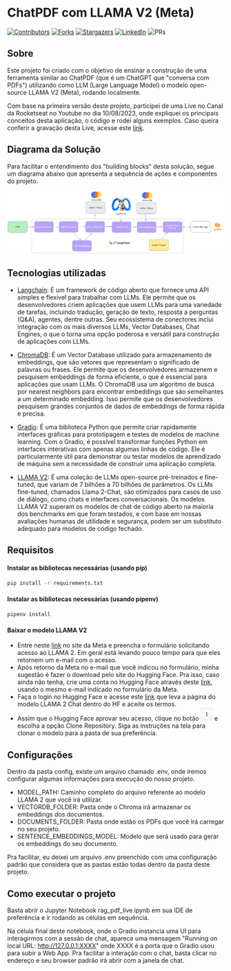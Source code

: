 # ChatPDF com LLAMA V2 (Meta)

[![Contributors][contributors-shield]][contributors-url]
[![Forks][forks-shield]][forks-url]
[![Stargazers][stars-shield]][stars-url]
[![LinkedIn][linkedin-shield]][linkedin-url]
![PRs](https://img.shields.io/badge/PRs-welcome-green)

## Sobre
Este projeto foi criado com o objetivo de ensinar a construção de uma ferramenta similar ao ChatPDF (que é um ChatGPT que "conversa com PDFs") utilizando como LLM (Large Language Model) o modelo open-source LLAMA V2 (Meta), rodando localmente.

Com base na primeira versão deste projeto, participei de uma Live no Canal da Rocketseat no Youtube no dia 10/08/2023, onde expliquei os principais conceitos desta aplicação, o código e rodei alguns exemplos. Caso queira conferir a gravação desta Live, acesse este [link](https://www.youtube.com/live/xtbYqof3ErY?si=49n71Pwk5YkOsLjH).

## Diagrama da Solução
Para facilitar o entendimento dos "building blocks" desta solução, segue um diagrama abaixo que apresenta a sequência de ações e componentes do projeto.

![diagrama](./images/ChatPDF_LLAMA_V2.png)

## Tecnologias utilizadas

- [Langchain](langchain.com): É um framework de código aberto que fornece uma API simples e flexível para trabalhar com LLMs. Ele permite que os desenvolvedores criem aplicações que usem LLMs para uma variedade de tarefas, incluindo tradução, geração de texto, resposta a perguntas (Q&A), agentes, dentre outras. Seu ecossistema de conectores inclui integração com os mais diversos LLMs, Vector Databases, Chat Engines, o que o torna uma opção poderosa e versátil para construção de aplicações com LLMs.

- [ChromaDB](www.trychroma.com): É um Vector Database utilizado para armazenamento de embeddings, que são vetores que representam o significado de palavras ou frases. Ele permite que os desenvolvedores armazenem e pesquisem embeddings de forma eficiente, o que é essencial para aplicações que usam LLMs. O ChromaDB usa um algoritmo de busca por nearest neighbors para encontrar embeddings que são semelhantes a um determinado embedding. Isso permite que os desenvolvedores pesquisem grandes conjuntos de dados de embeddings de forma rápida e precisa.

- [Gradio](www.gradio.app): É uma biblioteca Python que permite criar rapidamente interfaces gráficas para prototipagem e testes de modelos de machine learning. Com o Gradio, é possível transformar funções Python em interfaces interativas com apenas algumas linhas de código. Ele é particularmente útil para demonstrar ou testar modelos de aprendizado de máquina sem a necessidade de construir uma aplicação completa.

- [LLAMA V2](ai.meta.com/llama/): É uma coleção de LLMs open-source pré-treinados e fine-tuned, que variam de 7 bilhões a 70 bilhões de parâmetros. Os LLMs fine-tuned, chamados Llama 2-Chat, são otimizados para casos de uso de diálogo, como chats e interfaces conversacionais. Os modelos LLAMA V2 superam os modelos de chat de código aberto na maioria dos benchmarks em que foram testados, e com base em nossas avaliações humanas de utilidade e segurança, podem ser um substituto adequado para modelos de código fechado.

## Requisitos

#### Instalar as bibliotecas necessárias (usando pip)

```bash
pip install -r requirements.txt
```

#### Instalar as bibliotecas necessárias (usando pipenv)

```bash
pipenv install
```

#### Baixar o modelo LLAMA V2
- Entre neste [link](https://ai.meta.com/resources/models-and-libraries/llama-downloads/) no site da Meta e preencha o formulário solicitando acesso ao LLAMA 2. Em geral está levando pouco tempo para que eles retornem um e-mail com o acesso.
- Após retorno da Meta no e-mail que você indicou no formulário, minha sugestão é fazer o download pelo site do Hugging Face. Pra isso, caso ainda não tenha, crie uma conta no Hugging Face através deste [link](https://huggingface.co/join), usando o mesmo e-mail indicado no formulário da Meta.
- Faça o login no Hugging Face e acesse este [link](https://huggingface.co/meta-llama/Llama-2-7b-chat-hf) que leva a página do modelo LLAMA 2 Chat dentro do HF e aceite os termos.
- Assim que o Hugging Face aprovar seu acesso, clique no botão <img src="./images/hf_button.png" alt= “” width="28" height="30"> e escolha a opção Clone Repository. Siga as instruções na tela para clonar o modelo para a pasta de sua preferência.

## Configurações

Dentro da pasta config, existe um arquivo chamado .env, onde iremos configurar algumas informações para execução do nosso projeto.

- MODEL_PATH: Caminho completo do arquivo referente ao modelo LLAMA 2 que você irá utilizar.
- VECTORDB_FOLDER: Pasta onde o Chroma irá armazenar os embeddings dos documentos.
- DOCUMENTS_FOLDER: Pasta onde estão os PDFs que você irá carregar no seu projeto.
- SENTENCE_EMBEDDINGS_MODEL: Modelo que será usado para gerar os embeddings do seu documento.

Pra facilitar, eu deixei um arquivo .env preenchido com uma configuração padrão que considera que as pastas estão todas dentro da pasta deste projeto.

## Como executar o projeto

Basta abrir o Jupyter Notebook rag_pdf_live.ipynb em sua IDE de preferência e ir rodando as células em sequência.

Na célula final deste notebook, onde o Gradio instancia uma UI para interagirmos com a sessão de chat, aparece uma mensagem "Running on local URL:  http://127.0.0.1:XXXX" onde XXXX é a porta que o Gradio usou para subir a Web App. Pra facilitar a interação com o chat, basta clicar no endereço e seu browser padrão irá abrir com a janela de chat.

<!-- MARKDOWN LINKS & IMAGES -->
<!-- https://www.markdownguide.org/basic-syntax/#reference-style-links -->
[contributors-shield]: https://img.shields.io/github/contributors/fulviomascara/llamav2_local
[contributors-url]: https://github.com/fulviomascara/llamav2_local/graphs/contributors
[forks-shield]: https://img.shields.io/github/forks/fulviomascara/llamav2_local
[forks-url]: https://github.com/fulviomascara/llamav2_local/network/members
[stars-shield]: https://img.shields.io/github/stars/fulviomascara/llamav2_local
[stars-url]: https://github.com/fulviomascara/llamav2_local/stargazers
[linkedin-shield]: https://img.shields.io/badge/-LinkedIn-black.svg?logo=linkedin&colorB=555
[linkedin-url]: https://linkedin.com/in/fulviomascara